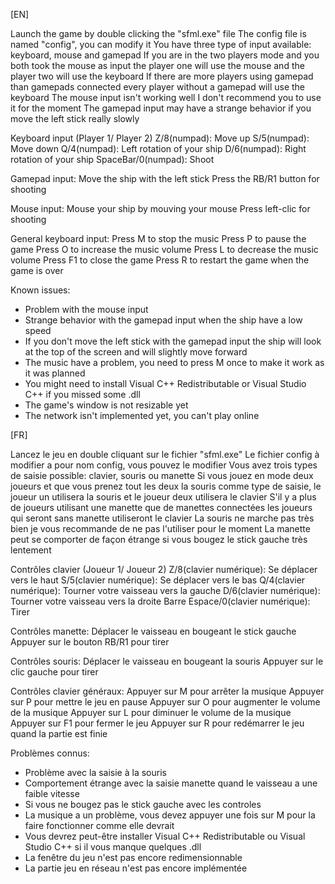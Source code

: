 [EN]

Launch the game by double clicking the "sfml.exe" file
The config file is named "config", you can modify it
You have three type of input available: keyboard, mouse and gamepad
If you are in the two players mode and you both took the mouse as input the player one will use the mouse and the player two will use the keyboard
If there are more players using gamepad than gamepads connected every player without a gamepad will use the keyboard
The mouse input isn't working well I don't recommend you to use it for the moment
The gamepad input may have a strange behavior if you move the left stick really slowly

Keyboard input (Player 1/ Player 2)
Z/8(numpad): Move up
S/5(numpad): Move down
Q/4(numpad): Left rotation of your ship
D/6(numpad): Right rotation of your ship
SpaceBar/0(numpad): Shoot

Gamepad input:
Move the ship with the left stick
Press the RB/R1 button for shooting

Mouse input:
Mouse your ship by mouving your mouse
Press left-clic for shooting

General keyboard input:
Press M to stop the music
Press P to pause the game
Press O to increase the music volume
Press L to decrease the music volume
Press F1 to close the game
Press R to restart the game when the game is over


Known issues:
- Problem with the mouse input
- Strange behavior with the gamepad input when the ship have a low speed
- If you don't move the left stick with the gamepad input the ship will look at the top of the screen and will slightly move forward
- The music have a problem, you need to press M once to make it work as it was planned
- You might need to install Visual C++ Redistributable or Visual Studio C++ if you missed some .dll
- The game's window is not resizable yet
- The network isn't implemented yet, you can't play online



[FR]

Lancez le jeu en double cliquant sur le fichier "sfml.exe"
Le fichier config à modifier a pour nom config, vous pouvez le modifier
Vous avez trois types de saisie possible: clavier, souris ou manette
Si vous jouez en mode deux joueurs et que vous prenez tout les deux la souris comme type de saisie, le joueur un utilisera la souris et le joueur deux utilisera le clavier
S'il y a plus de joueurs utilisant une manette que de manettes connectées les joueurs qui seront sans manette utiliseront le clavier
La souris ne marche pas très bien je vous recommande de ne pas l'utiliser pour le moment
La manette peut se comporter de façon étrange si vous bougez le stick gauche très lentement

Contrôles clavier (Joueur 1/ Joueur 2)
Z/8(clavier numérique): Se déplacer vers le haut
S/5(clavier numérique): Se déplacer vers le bas
Q/4(clavier numérique): Tourner votre vaisseau vers la gauche
D/6(clavier numérique): Tourner votre vaisseau vers la droite
Barre Espace/0(clavier numérique): Tirer

Contrôles manette:
Déplacer le vaisseau en bougeant le stick gauche
Appuyer sur le bouton RB/R1 pour tirer

Contrôles souris:
Déplacer le vaisseau en bougeant la souris
Appuyer sur le clic gauche pour tirer

Contrôles clavier généraux:
Appuyer sur M pour arrêter la musique
Appuyer sur P pour mettre le jeu en pause
Appuyer sur O pour augmenter le volume de la musique
Appuyer sur L pour diminuer le volume de la musique
Appuyer sur F1 pour fermer le jeu
Appuyer sur R pour redémarrer le jeu quand la partie est finie


Problèmes connus:
- Problème avec la saisie à la souris
- Comportement étrange avec la saisie manette quand le vaisseau a une faible vitesse
- Si vous ne bougez pas le stick gauche avec les controles
- La musique a un problème, vous devez appuyer une fois sur M pour la faire fonctionner comme elle devrait
- Vous devrez peut-être installer Visual C++ Redistributable ou Visual Studio C++ si il vous manque quelques .dll
- La fenêtre du jeu n'est pas encore redimensionnable
- La partie jeu en réseau n'est pas encore implémentée